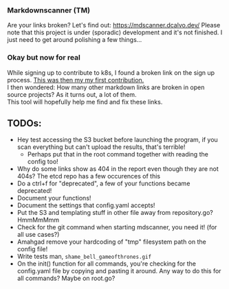 ### Markdownscanner (TM)
Are your links broken? Let's find out: https://mdscanner.dcalvo.dev/ 
Please note that this project is under (sporadic) development and it's not finished. I just need to get around polishing a few things...

### Okay but now for real
While signing up to contribute to k8s, I found a broken link on the sign up process. [This was then my my first contribution.](https://github.com/kubernetes/community/pull/4304)  
I then wondered: How many other markdown links are broken in open source projects? As it turns out, a lot of them.  
This tool will hopefully help me find and fix these links.

## TODOs:
- Hey test accessing the S3 bucket before launching the program, if you scan everything but can't upload the results, that's terrible!
    - Perhaps put that in the root command together with reading the config too!
- Why do some links show as 404 in the report even though they are not 404s? The etcd repo has a few occurences of this
- Do a ctrl+f for "deprecated", a few of your functions became deprecated!
- Document your functions!
- Document the settings that config.yaml accepts!
- Put the S3 and templating stuff in other file away from repository.go? HmmMmMmm
- Check for the git command when starting mdscanner, you need it! (for all use cases?)
- Amahgad remove your hardcoding of "tmp" filesystem path on the config file!
- Write tests man, `shame_bell_gameofthrones.gif`
- On the init() function for all commands, you're checking for the config.yaml file by copying and pasting it around. Any way to do this for all commands? Maybe on root.go?
